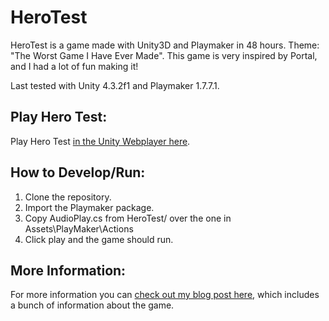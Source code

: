 HeroTest
========

HeroTest is a game made with Unity3D and Playmaker in 48 hours. Theme: "The Worst Game I Have Ever Made". This game is very inspired by Portal, and I had a lot of fun making it!

Last tested with Unity 4.3.2f1 and Playmaker 1.7.7.1.

## Play Hero Test:

Play Hero Test [in the Unity Webplayer here](http://www.stevegargolinski.com/projectfiles/HeroTest/WebPlayer.html).

## How to Develop/Run:

1. Clone the repository.
2. Import the Playmaker package.
3. Copy AudioPlay.cs from HeroTest/ over the one in Assets\PlayMaker\Actions
4. Click play and the game should run.

## More Information:

For more information you can [check out my blog post here](http://www.stevegargolinski.com/hero-test-a-48-hour-game/), which includes a bunch of information about the game.
